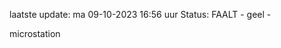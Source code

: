 laatste update: 
ma 09-10-2023 16:56   uur 
Status: FAALT - geel - 
<div class="service Y">microstation</div>